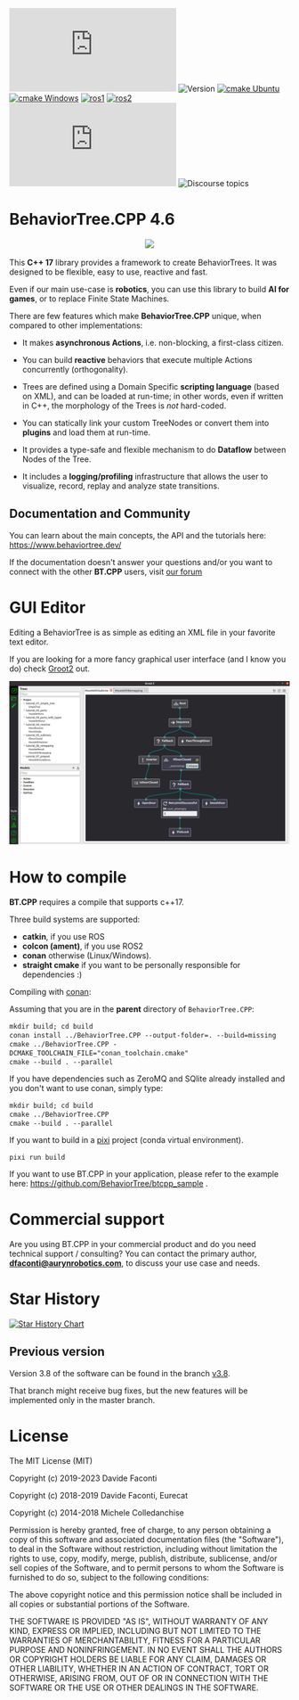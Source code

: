 ![License MIT](https://img.shields.io/github/license/BumblebeeAS/BehaviorTree.CPP?color=blue)
![Version](https://img.shields.io/badge/version-4.5-blue.svg)
[![cmake Ubuntu](https://github.com/BumblebeeAS/BehaviorTree.CPP/actions/workflows/cmake_ubuntu.yml/badge.svg)](https://github.com/BumblebeeAS/BehaviorTree.CPP/actions/workflows/cmake_ubuntu.yml)
[![cmake Windows](https://github.com/BumblebeeAS/BehaviorTree.CPP/actions/workflows/cmake_windows.yml/badge.svg)](https://github.com/BumblebeeAS/BehaviorTree.CPP/actions/workflows/cmake_windows.yml)
[![ros1](https://github.com/BumblebeeAS/BehaviorTree.CPP/workflows/ros1/badge.svg?branch=master)](https://github.com/BumblebeeAS/BehaviorTree.CPP/actions?query=workflow%3Aros1)
[![ros2](https://github.com/BumblebeeAS/BehaviorTree.CPP/workflows/ros2/badge.svg?branch=master)](https://github.com/BumblebeeAS/BehaviorTree.CPP/actions?query=workflow%3Aros2)
[![LGTM Grade](https://img.shields.io/lgtm/grade/cpp/github/BehaviorTree/BehaviorTree.CPP)](https://lgtm.com/projects/g/BehaviorTree/BehaviorTree.CPP/context:cpp)
![Discourse topics](https://img.shields.io/discourse/topics?server=https%3A%2F%2Fdiscourse.behaviortree.dev)

# BehaviorTree.CPP 4.6

<p align="center"><img width=350 src="animated.svg"></p>

This  __C++ 17__ library provides a framework to create BehaviorTrees.
It was designed to be flexible, easy to use, reactive and fast.

Even if our main use-case is __robotics__, you can use this library to build
__AI for games__, or to replace Finite State Machines.

There are few features which make __BehaviorTree.CPP__ unique, when compared to other implementations:

- It makes __asynchronous Actions__, i.e. non-blocking, a first-class citizen.

- You can build __reactive__ behaviors that execute multiple Actions concurrently (orthogonality).

- Trees are defined using a Domain Specific __scripting language__ (based on XML), and can be loaded at run-time; in other words, even if written in C++, the morphology of the Trees is _not_ hard-coded.

- You can statically link your custom TreeNodes or convert them into __plugins__
and load them at run-time.

- It provides a type-safe and flexible mechanism to do __Dataflow__ between
  Nodes of the Tree.

- It includes a __logging/profiling__ infrastructure that allows the user
to visualize, record, replay and analyze state transitions.

## Documentation and Community

You can learn about the main concepts, the API and the tutorials here: https://www.behaviortree.dev/

If the documentation doesn't answer your questions and/or you want to
connect with the other **BT.CPP** users, visit [our forum](https://github.com/BehaviorTree/BehaviorTree.CPP/discussions)

# GUI Editor

Editing a BehaviorTree is as simple as editing an XML file in your favorite text editor.

If you are looking for a more fancy graphical user interface (and I know you do) check
[Groot2](https://www.behaviortree.dev/groot) out.

![Groot screenshot](docs/groot-screenshot.png)

# How to compile

**BT.CPP** requires a compile that supports c++17.

Three build systems are supported:

- **catkin**, if you use ROS
- **colcon (ament)**, if you use ROS2
- **conan** otherwise (Linux/Windows).
- **straight cmake** if you want to be personally responsible for dependencies :)

Compiling with [conan](https://conan.io/):

Assuming that you are in the **parent** directory of `BehaviorTree.CPP`:

```
mkdir build; cd build
conan install ../BehaviorTree.CPP --output-folder=. --build=missing
cmake ../BehaviorTree.CPP -DCMAKE_TOOLCHAIN_FILE="conan_toolchain.cmake"
cmake --build . --parallel
```

If you have dependencies such as ZeroMQ and SQlite already installed and you don't want to
use conan, simply type:

```
mkdir build; cd build
cmake ../BehaviorTree.CPP
cmake --build . --parallel
```

If you want to build in a [pixi](https://pixi.sh/) project (conda virtual environment).
```
pixi run build
```

If you want to use BT.CPP in your application, please refer to the
example here: https://github.com/BehaviorTree/btcpp_sample .

# Commercial support

Are you using BT.CPP in your commercial product and do you need technical support / consulting?
You can contact the primary author, **dfaconti@aurynrobotics.com**, to discuss your use case and needs.

# Star History

[![Star History Chart](https://api.star-history.com/svg?repos=BehaviorTree/BehaviorTree.CPP&type=Date)](https://star-history.com/#BehaviorTree/BehaviorTree.CPP&Date)

## Previous version

Version 3.8 of the software can be found in the branch
[v3.8](https://github.com/BehaviorTree/BehaviorTree.CPP/tree/v3.8).

That branch might receive bug fixes, but the new features will be implemented
only in the master branch.

# License

The MIT License (MIT)

Copyright (c) 2019-2023 Davide Faconti

Copyright (c) 2018-2019 Davide Faconti, Eurecat

Copyright (c) 2014-2018 Michele Colledanchise

Permission is hereby granted, free of charge, to any person obtaining a copy
of this software and associated documentation files (the "Software"), to deal
in the Software without restriction, including without limitation the rights
to use, copy, modify, merge, publish, distribute, sublicense, and/or sell
copies of the Software, and to permit persons to whom the Software is
furnished to do so, subject to the following conditions:

The above copyright notice and this permission notice shall be included in all
copies or substantial portions of the Software.

THE SOFTWARE IS PROVIDED "AS IS", WITHOUT WARRANTY OF ANY KIND, EXPRESS OR
IMPLIED, INCLUDING BUT NOT LIMITED TO THE WARRANTIES OF MERCHANTABILITY,
FITNESS FOR A PARTICULAR PURPOSE AND NONINFRINGEMENT. IN NO EVENT SHALL THE
AUTHORS OR COPYRIGHT HOLDERS BE LIABLE FOR ANY CLAIM, DAMAGES OR OTHER
LIABILITY, WHETHER IN AN ACTION OF CONTRACT, TORT OR OTHERWISE, ARISING FROM,
OUT OF OR IN CONNECTION WITH THE SOFTWARE OR THE USE OR OTHER DEALINGS IN THE
SOFTWARE.
